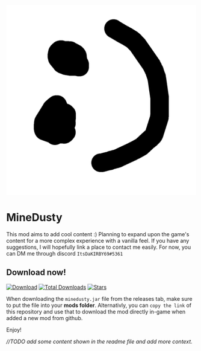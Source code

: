 ![Logo](assets/icon-git.png)

# MineDusty
This mod aims to add cool content :) Planning to expand upon the game's content for a more complex experience with a vanilla feel. If you have any suggestions, I will hopefully link a place to contact me easily. For now, you can DM me through discord `ItsDaKIRBY69#5361`

## Download now!
[![Download](https://img.shields.io/github/v/release/ItsKirby69/minedusty?color=green&include_prereleases&label=DOWNLOAD%20LATEST%20RELEASE&logo=github&logoColor=green&style=for-the-badge)](https://github.com/ItsKirby69/minedusty/releases) [![Total Downloads](https://img.shields.io/github/downloads/ItsKirby69/minedusty/total?color=green&label=%20&style=for-the-badge)]() [![Stars](https://img.shields.io/github/stars/ItsKirby69/minedusty?style=for-the-badge)]()

When downloading the `minedusty.jar` file from the releases tab, make sure to put the file into your **mods folder**.
Alternativly, you can `copy the link` of this repository and use that to download the mod directly in-game when added a new mod from github.

Enjoy!

*//TODO add some content shown in the readme file and add more context.*
